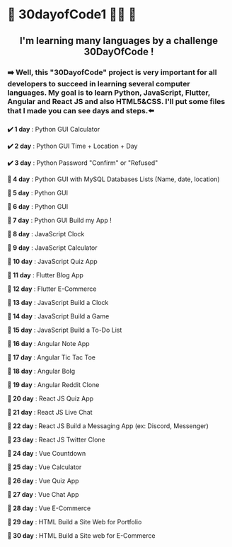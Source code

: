 # 👾  30dayofCode1 👨‍💻 🎯

<h2 align="center">I'm learning many languages by a challenge 30DayOfCode !</h2>
<h3>➡️ Well, this "30DayofCode" project is very important for all developers to succeed in learning several computer languages. My goal is to learn Python, JavaScript, Flutter, Angular and React JS and also HTML5&CSS. I'll put some files that I made you can see days and steps.⬅️</h3>

<p><b>✔️ 1 day</b> : Python GUI Calculator</p>
<p><b>✔️ 2 day</b> : Python GUI Time + Location + Day</p>
<p><b>✔️ 3 day</b> : Python Password "Confirm" or "Refused" </p>
<p><b>🔘 4 day</b> : Python GUI with MySQL Databases Lists (Name, date, location)</p>
<p><b>🔘 5 day</b> : Python GUI </p>
<p><b>🔘 6 day</b> : Python GUI </p>
<p><b>🔘 7 day</b> : Python GUI Build my App !</p>
<p><b>🔘 8 day</b> : JavaScript Clock</p>
<p><b>🔘 9 day</b> : JavaScript Calculator</p>
<p><b>🔘 10 day</b> : JavaScript Quiz App</p>
<p><b>🔘 11 day</b> : Flutter Blog App</p>
<p><b>🔘 12 day</b> : Flutter E-Commerce</p>
<p><b>🔘 13 day</b> : JavaScript Build a Clock</p>
<p><b>🔘 14 day</b> : JavaScript Build a Game</p>
<p><b>🔘 15 day</b> : JavaScript Build a To-Do List</p>
<p><b>🔘 16 day</b> : Angular Note App</p>
<p><b>🔘 17 day</b> : Angular Tic Tac Toe</p>
<p><b>🔘 18 day</b> : Angular Bolg</p>
<p><b>🔘 19 day</b> : Angular Reddit Clone</p>
<p><b>🔘 20 day</b> : React JS Quiz App</p>
<p><b>🔘 21 day</b> : React JS Live Chat</p>
<p><b>🔘 22 day</b> : React JS Build a Messaging App (ex: Discord, Messenger)</p>
<p><b>🔘 23 day</b> : React JS Twitter Clone</p>
<p><b>🔘 24 day</b> : Vue Countdown
<p><b>🔘 25 day</b> : Vue Calculator
<p><b>🔘 26 day</b> : Vue Quiz App
<p><b>🔘 27 day</b> : Vue Chat App
<p><b>🔘 28 day</b> : Vue E-Commerce
<p><b>🔘 29 day</b> : HTML Build a Site Web for Portfolio
<p><b>🔘 30 day</b> : HTML Build a Site web for E-Commerce

